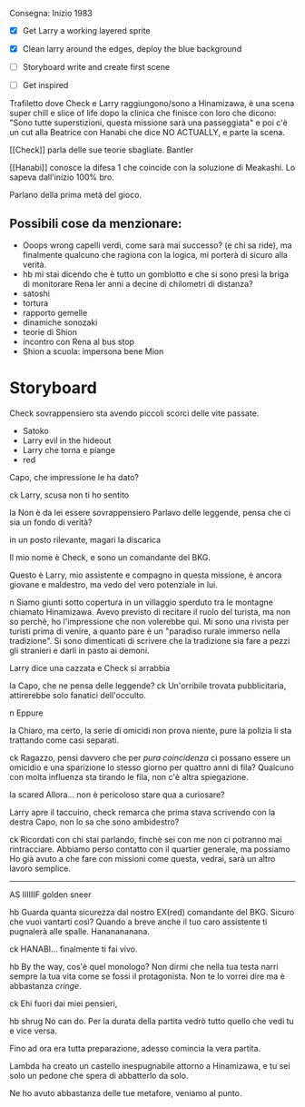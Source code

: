 Consegna: Inizio 1983


- [x] Get Larry a working layered sprite
- [x] Clean larry around the edges, deploy the blue background

- [ ] Storyboard write and create first scene
- [ ] Get inspired

Trafiletto dove Check e Larry raggiungono/sono a  Hinamizawa, è una scena super chill e slice of life dopo la clinica che finisce con loro che dicono: "Sono tutte superstizioni, questa missione sarà una passeggiata" e poi c'è un cut alla Beatrice con Hanabi che dice NO ACTUALLY, e parte la scena.


[[Check]] parla delle sue teorie sbagliate.
Bantler


[[Hanabi]] conosce la difesa 1 che coincide con la soluzione di Meakashi. Lo sapeva dall'inizio 100% bro.

Parlano della prima metà del gioco.

## Possibili cose da menzionare:
- Ooops wrong capelli verdi, come sarà mai successo? (e chi sa ride), ma finalmente qualcuno che ragiona con la logica, mi porterà di sicuro alla verità.
- hb mi stai dicendo che è tutto un gomblotto e che si sono presi la briga di monitorare Rena ler anni a decine di chilometri di distanza?
- satoshi
- tortura
- rapporto gemelle
- dinamiche sonozaki
- teorie di Shion
- incontro con Rena al bus stop
- Shion a scuola: impersona bene Mion


# Storyboard

Check sovrappensiero sta avendo piccoli scorci delle vite passate.
- Satoko
- Larry evil in the hideout
- Larry che torna e piange
- red


Capo, che impressione le ha dato?

ck 
Larry, scusa non ti ho sentito

la
Non è da lei essere sovrappensiero
Parlavo delle leggende, pensa che ci sia un fondo di verità?

in un posto rilevante, magari la discarica

Il mio nome è Check, e sono un comandante del BKG.

Questo è Larry, mio assistente e compagno in questa missione, è ancora giovane e maldestro, ma vedo del vero potenziale in lui.

n
Siamo giunti sotto copertura in un villaggio sperduto tra le montagne chiamato Hinamizawa. 
Avevo previsto di recitare il ruolo del turista, ma non so perchè, ho l'impressione che non volerebbe qui.
Mi sono una rivista per turisti prima di venire, a quanto pare è un "paradiso rurale immerso nella tradizione".
Si sono dimenticati di scrivere che la tradizione sia fare a pezzi gli stranieri e darli in pasto ai demoni.

Larry dice una cazzata e Check si arrabbia



la
Capo, che ne pensa delle leggende?
ck
Un'orribile trovata pubblicitaria, attirerebbe solo fanatici dell'occulto.

n
Eppure 

la
Chiaro, ma certo, la serie di omicidi non prova niente, pure la polizia li sta trattando come casi separati.

ck
Ragazzo, pensi davvero che per *pura coincidenza* ci possano essere un omicidio e una sparizione lo stesso giorno per quattro anni di fila?
Qualcuno con molta influenza sta tirando le fila, non c'è altra spiegazione.

la scared
Allora... non è pericoloso stare qua a curiosare?

Larry apre il taccuino, check remarca che prima stava scrivendo con la destra
Capo, non lo sa che sono ambidestro?

ck
Ricordati con chi stai parlando, finchè sei con me non ci potranno mai rintracciare.
Abbiamo perso contatto con il quartier generale, ma possiamo 
Ho già avuto a che fare con missioni come questa, vedrai, sarà un altro lavoro semplice.

---


AS IIIIIIF
golden sneer

hb
Guarda quanta sicurezza dal nostro EX(red) comandante del BKG.
Sicuro che vuoi vantarti così? Quando a breve anche il tuo caro assistente ti pugnalerà alle spalle. Hananananana.



ck
HANABI... finalmente ti fai vivo.

hb
By the way, cos'è quel monologo? Non dirmi che nella tua testa narri sempre la tua vita come se fossi il protagonista. Non te lo vorrei dire ma è abbastanza *cringe*.

ck 
Ehi fuori dai miei pensieri, 

hb shrug
No can do. Per la durata della partita vedrò tutto quello che vedi tu e vice versa.

Fino ad ora era tutta preparazione, adesso comincia la vera partita.

Lambda ha creato un castello inespugnabile attorno a Hinamizawa, e tu sei solo un pedone che spera di abbatterlo da solo.

Ne ho avuto abbastanza delle tue metafore, veniamo al punto.


